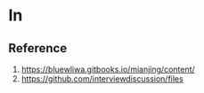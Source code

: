 # In

## Reference

1. https://bluewliwa.gitbooks.io/mianjing/content/
2. https://github.com/interviewdiscussion/files